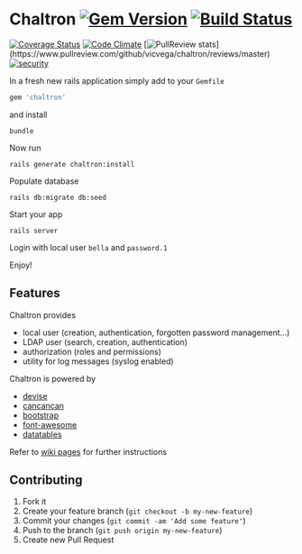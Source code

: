# Chaltron [![Gem Version](https://badge.fury.io/rb/chaltron.svg)](http://badge.fury.io/rb/chaltron) [![Build Status](https://travis-ci.org/vicvega/chaltron.svg?branch=master)](http://travis-ci.org/vicvega/chaltron) 
[![Coverage Status](https://coveralls.io/repos/vicvega/chaltron/badge.svg?branch=master&service=github)](https://coveralls.io/github/vicvega/chaltron?branch=master)
[![Code Climate](https://codeclimate.com/github/vicvega/chaltron/badges/gpa.svg)](https://codeclimate.com/github/vicvega/chaltron)
[![PullReview stats](https://www.pullreview.com/github/vicvega/chaltron/badges/master.svg?)](https://www.pullreview.com/github/vicvega/chaltron/reviews/master)
[![security](https://hakiri.io/github/vicvega/chaltron/master.svg)](https://hakiri.io/github/vicvega/chaltron/master)

In a fresh new rails application simply add to your `Gemfile`
```ruby
gem 'chaltron'
```
and install
```
bundle
```
Now run
```
rails generate chaltron:install
```

Populate database
```
rails db:migrate db:seed
```

Start your app
```
rails server
```

Login with local user `bella` and `password.1`

Enjoy!

## Features

Chaltron provides
 * local user (creation, authentication, forgotten password management...)
 * LDAP user (search, creation, authentication)
 * authorization (roles and permissions)
 * utility for log messages (syslog enabled)

Chaltron is powered by

 * [devise](https://github.com/plataformatec/devise/)
 * [cancancan](https://github.com/CanCanCommunity/cancancan/)
 * [bootstrap](https://github.com/twbs/bootstrap-sass)
 * [font-awesome](https://github.com/FortAwesome/font-awesome-sass)
 * [datatables](http://datatables.net/)

Refer to [wiki pages](https://github.com/vicvega/chaltron/wiki) for further instructions

## Contributing

1. Fork it
2. Create your feature branch (`git checkout -b my-new-feature`)
3. Commit your changes (`git commit -am 'Add some feature'`)
4. Push to the branch (`git push origin my-new-feature`)
5. Create new Pull Request
